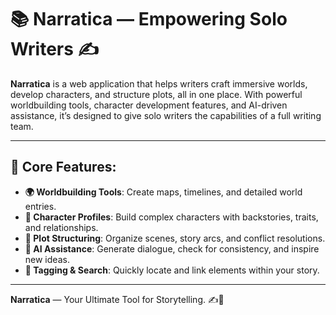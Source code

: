 # 📚 **Narratica** — Empowering Solo Writers ✍️

**Narratica** is a web application that helps writers craft immersive worlds, develop characters, and structure plots, all in one place. With powerful worldbuilding tools, character development features, and AI-driven assistance, it’s designed to give solo writers the capabilities of a full writing team.

---

## 🚀 **Core Features:**

- **🌍 Worldbuilding Tools**: Create maps, timelines, and detailed world entries.
- **👤 Character Profiles**: Build complex characters with backstories, traits, and relationships.
- **📝 Plot Structuring**: Organize scenes, story arcs, and conflict resolutions.
- **🤖 AI Assistance**: Generate dialogue, check for consistency, and inspire new ideas.
- **🔖 Tagging & Search**: Quickly locate and link elements within your story.

---

**Narratica** — Your Ultimate Tool for Storytelling. ✍️📖

